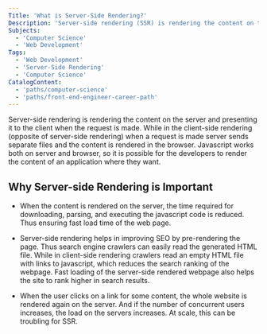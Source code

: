 ```yaml
---
Title: 'What is Server-Side Rendering?'
Description: 'Server-side rendering (SSR) is rendering the content on the server and presenting it to the client when a request is made. When a request is made in client-side rendering (opposite of server-side rendering), the server sends separate files and content that is rendered in the browser. JavaScript works both on the server and browser, so it is possible for developers to render the content of an application where they want. Why Server-Side Rendering is Important - Server-Side Rendering ensure fast load times for web pages. - Server-side rendering helps in improving SEO (Search Engine Optimization) by pre-rendering the page. - If the number of concurrent users increases, the load on the servers increases for a Server-Side Rendered website. This is where the server-side rendering approach is not useful.'
Subjects:
  - 'Computer Science'
  - 'Web Development'
Tags:
  - 'Web Development'
  - 'Server-Side Rendering'
  - 'Computer Science'
CatalogContent:
  - 'paths/computer-science'
  - 'paths/front-end-engineer-career-path'
---
```


Server-side rendering is rendering the content on the server and presenting it to the client when the request is made. While in the client-side rendering (opposite of server-side rendering) when a request is made server sends separate files and the content is rendered in the browser. Javascript works both on server and browser, so it is possible for the developers to render the content of an application where they want.

## Why Server-side Rendering is Important

- When the content is rendered on the server, the time required for downloading, parsing, and executing the javascript code is reduced. Thus ensuring fast load time of the web page.

- Server-side rendering helps in improving SEO by pre-rendering the page. Thus search engine crawlers can easily read the generated HTML file. While in client-side rendering crawlers read an empty HTML file with links to javascript, which reduces the search ranking of the webpage. Fast loading of the server-side rendered webpage also helps the site to rank higher in search results.

- When the user clicks on a link for some content, the whole website is rendered again on the server. And if the number of concurrent users increases, the load on the servers increases. At scale, this can be troubling for SSR.

